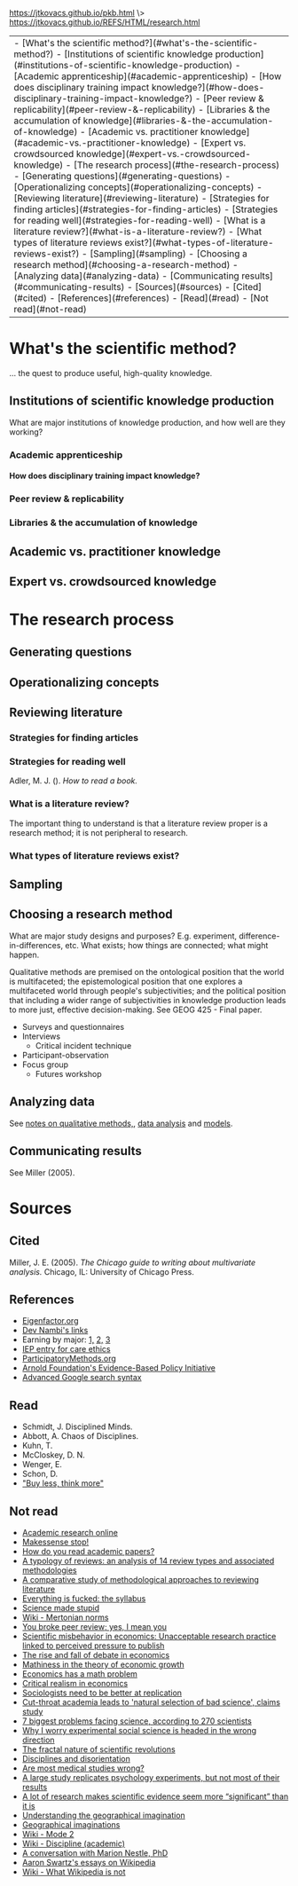 <p id="path"><a href="../../pkb.html">https://jtkovacs.github.io/pkb.html</a> \> <a href="https://jtkovacs.github.io/REFS/HTML/research.html">https://jtkovacs.github.io/REFS/HTML/research.html</a></p><table class="TOC"><tr><td>- [What's the scientific method?](#what's-the-scientific-method?)
	- [Institutions of scientific knowledge production](#institutions-of-scientific-knowledge-production)
		- [Academic apprenticeship](#academic-apprenticeship)
			- [How does disciplinary training impact knowledge?](#how-does-disciplinary-training-impact-knowledge?)
		- [Peer review & replicability](#peer-review-&-replicability)
		- [Libraries & the accumulation of knowledge](#libraries-&-the-accumulation-of-knowledge)
	- [Academic vs. practitioner knowledge](#academic-vs.-practitioner-knowledge)
	- [Expert vs. crowdsourced knowledge](#expert-vs.-crowdsourced-knowledge)
- [The research process](#the-research-process)
	- [Generating questions](#generating-questions)
	- [Operationalizing concepts](#operationalizing-concepts)
	- [Reviewing literature](#reviewing-literature)
		- [Strategies for finding articles](#strategies-for-finding-articles)
		- [Strategies for reading well](#strategies-for-reading-well)
		- [What is a literature review?](#what-is-a-literature-review?)
		- [What types of literature reviews exist?](#what-types-of-literature-reviews-exist?)
	- [Sampling](#sampling)
	- [Choosing a research method](#choosing-a-research-method)
	- [Analyzing data](#analyzing-data)
	- [Communicating results](#communicating-results)
- [Sources](#sources)
	- [Cited](#cited)
	- [References](#references)
	- [Read](#read)
	- [Not read](#not-read)
</td></tr></table>

# What's the scientific method?

... the quest to produce useful, high-quality knowledge.

## Institutions of scientific knowledge production

What are major institutions of knowledge production, and how well are they working?

### Academic apprenticeship

#### How does disciplinary training impact knowledge?

### Peer review & replicability

### Libraries & the accumulation of knowledge

## Academic vs. practitioner knowledge

## Expert vs. crowdsourced knowledge



# The research process

## Generating questions

## Operationalizing concepts

## Reviewing literature

### Strategies for finding articles

### Strategies for reading well

Adler, M. J. (). _How to read a book._

### What is a literature review?

The important thing to understand is that a literature review proper is a research method; it is not peripheral to research.

### What types of literature reviews exist?

## Sampling

## Choosing a research method

What are major study designs and purposes? E.g. experiment, difference-in-differences, etc. What exists; how things are connected; what might happen.

Qualitative methods are premised on the ontological position that the world is multifaceted; the epistemological position that one explores a multifaceted world through people's subjectivities; and the political position that including a wider range of subjectivities in knowledge production leads to more just, effective decision-making. See GEOG 425 - Final paper. 

- Surveys and questionnaires
- Interviews
    - Critical incident technique
- Participant-observation
- Focus group
    - Futures workshop

## Analyzing data

See [notes on qualitative methods,](qualitative-methods.html), [data analysis](data-analysis.html) and [models](models.html).

## Communicating results

See Miller (2005).

    



# Sources

## Cited

Miller, J. E. (2005). _The Chicago guide to writing about multivariate analysis._ Chicago, IL: University of Chicago Press.

## References

- [Eigenfactor.org](http://eigenfactor.org/)
- [Dev Nambi's links](https://github.com/DevNambi/blog-drafts/blob/master/490%20-%20Science%20and%20Research.md)
- Earning by major: [1,](https://cew.georgetown.edu/cew-reports/whats-it-worth-the-economic-value-of-college-majors/) [2,](http://www.hamiltonproject.org/charts/career_earnings_by_college_major/) [3](http://www.payscale.com/college-salary-report/majors-that-pay-you-back)
- [IEP entry for care ethics](http://www.iep.utm.edu/care-eth/)
- [ParticipatoryMethods.org](http://www.participatorymethods.org/)
- [Arnold Foundation's Evidence-Based Policy Initiative](http://www.arnoldfoundation.org/initiative/evidence-based-policy-innovation/)
- [Advanced Google search syntax](http://www.cpcstrategy.com/blog/2014/10/advanced-google-search-tips-infographic/)

## Read

- Schmidt, J. Disciplined Minds.
- Abbott, A. Chaos of Disciplines.
- Kuhn, T.
- McCloskey, D. N. 
- Wenger, E.
- Schon, D.
- ["Buy less, think more"](https://storify.com/afg85/applying-critical-thinking-to-your-critical-readin)

## Not read

- [Academic research online](http://www.onlinecolleges.net/for-students/online-academic-research/)
- [Makessense stop!](http://crookedtimber.org/2014/05/13/makessense-stop/)
- [How do you read academic papers?](https://news.ycombinator.com/item?id=9245467)
- [A typology of reviews: an analysis of 14 review types and associated methodologies](http://onlinelibrary.wiley.com/doi/10.1111/j.1471-1842.2009.00848.x/pdf)
- [A comparative study of methodological approaches to reviewing literature](https://www.heacademy.ac.uk/system/files/resources/comparativestudy_0.pdf)
- [Everything is fucked: the syllabus](https://hardsci.wordpress.com/2016/08/11/everything-is-fucked-the-syllabus/)
- [Science made stupid](http://www.besse.at/sms/smsintro.html)
- [Wiki - Mertonian norms](https://en.wikipedia.org/wiki/Mertonian_norms)
- [You broke peer review; yes, I mean you](https://codeandculture.wordpress.com/2013/11/18/youbrokepeerreview/)
- [Scientific misbehavior in economics: Unacceptable research practice linked to perceived pressure to publish](http://blogs.lse.ac.uk/impactofsocialsciences/2014/07/23/scientific-misbehavior-in-economics/)
- [The rise and fall of debate in economics](http://www.joefrancis.info/economics-debate/)
- [Mathiness in the theory of economic growth](https://www.aeaweb.org/articles?id=10.1257/aer.p20151066)
- [Economics has a math problem](https://www.bloomberg.com/view/articles/2015-09-01/economics-has-a-math-problem)
- [Critical realism in economics](https://www.youtube.com/watch?v=ZHAxdJ-qs7s&amp;feature=youtu.be)
- [Sociologists need to be better at replication](https://orgtheory.wordpress.com/2015/08/11/sociologists-need-to-be-better-at-replication-a-guest-post-by-cristobal-young/)
- [Cut-throat academia leads to 'natural selection of bad science', claims study](https://www.theguardian.com/science/2016/sep/21/cut-throat-academia-leads-to-natural-selection-of-bad-science-claims-study?CMP=twt_gu)
- [7 biggest problems facing science, according to 270 scientists](http://www.vox.com/2016/7/14/12016710/science-challeges-research-funding-peer-review-process?linkId=27003407)
- [Why I worry experimental social science is headed in the wrong direction](http://chrisblattman.com/2015/12/07/if-you-run-field-experiments-this-might-be-paper-that-will-make-it-harder-to-publish-your-work-in-a-few-years/)
- [The fractal nature of scientific revolutions](http://andrewgelman.com/2005/05/20/selfsimilarity/)
- [Disciplines and disorientation](http://www.crassh.cam.ac.uk/gallery/video/simon-schaffer-disciplines-and-disorientation)
- [Are most medical studies wrong?](http://theness.com/neurologicablog/index.php/are-most-medical-studies-wrong/)
- [A large study replicates psychology experiments, but not most of their results](http://www.economist.com/news/science-and-technology/21662619-large-study-replicates-psychology-experiments-not-most-their-results-try?fsrc=scn/tw/te/bl/ed/tryagain)
- [A lot of research makes scientific evidence seem more “significant” than it is](https://www.painscience.com/articles/statistical-significance.php)
- [Understanding the geographical imagination](http://jgieseking.org/understanding-the-geographical-imagination/)
- [Geographical imaginations](http://territorialmasquerades.net/geographical-imaginations/)
- [Wiki - Mode 2](https://en.wikipedia.org/wiki/Mode_2)
- [Wiki - Discipline (academic)<br>](https://en.wikipedia.org/wiki/Discipline_(academia))
- [A conversation with Marion Nestle, PhD](http://defendingscience.org/conversation-marion-nestle-phd)
- [Aaron Swartz's essays on Wikipedia](http://www.aaronsw.com/weblog/wikiroads)
- [Wiki - What Wikipedia is not](https://en.wikipedia.org/wiki/Wikipedia:What_Wikipedia_is_not)

